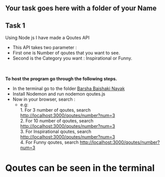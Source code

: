 ## Your task goes here with a folder of your Name
## Task 1

Using Node js I have made a Qoutes API 
- This API takes two parameter :
- First one is Number of qoutes that you want to see.
- Second is the Category you want : Inspirational or Funny.

                               
<br><br>**To host the program go through the following steps.**<br>

- In the terminal go to the folder [Barsha Baishaki Nayak](../induction-2021-2nd-yr/BackendDevelopmentusingNode/TaskSubmission/BarshaBaishakiNayak)
- Install Nodemon and run nodemon qoutes.js
- Now in your browser, search : <br>
   - e.g:  <br>
              1. For 3 number of qoutes, search [http://localhost:3000/qoutes/number?num=3](http://localhost:3000/qoutes/number?num=3)<br>
              2. For 10 number of qoutes, search [http://localhost:3000/qoutes/number?num=3](http://localhost:3000/qoutes/number?num=10)<br>
              3. For Inspirational qoutes, search [http://localhost:3000/qoutes/number?num=3](http://localhost:3000/qoutes/catregory?cat=inspirational)<br>
              4. For Funny qoutes, search [http://localhost:3000/qoutes/number?num=3](http://localhost:3000/qoutes/catregory?cat=funny)<br>

# Qoutes can be seen  in the terminal
